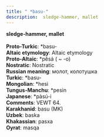 ```yaml
---
title: " *basu-"
description:  sledge-hammer, mallet
---
```

<p data-pagefind-weight="0.5">
<strong> sledge-hammer, mallet</strong><br><br>
<strong>Proto-Turkic</strong>:  *basu-<br>
<strong>Altaic etymology</strong>:  Altaic etymology<br>
<strong> Proto-Altaic</strong>:  *pĕ̀sá ( ~ -o)<br>
<strong>Nostratic</strong>:  Nostratic<br>
<strong>Russian meaning</strong>:  молот, колотушка<br>
<strong>Turkic</strong>:  *basu-<br>
<strong>Mongolian</strong>:  *hesi<br>
<strong>Tungus-Manchu</strong>:  *pesin<br>
<strong>Japanese</strong>:  *pàsú-i<br>
<strong>Comments</strong>:  VEWT 64.<br>
<strong>Karakhanid</strong>:  basu (MK)<br>
<strong>Uzbek</strong>:  baska<br>
<strong>Khakassian</strong>:  pasxa<br>
<strong>Oyrat</strong>:  masqa<br>

</p>
